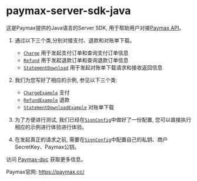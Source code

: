# paymax-server-sdk-java

这是Paymax提供的Java语言的Server SDK, 用于帮助用户对接[Paymax API](https://github.com/paymax/paymax-doc/blob/master/API%E6%96%87%E6%A1%A3.md)。

1. 通过以下三个类,分别对接支付、退款和对账单下载。

	* [`Charge`](src/main/java/com/paymax/model/Charge.java)   用于发起支付订单和查询支付订单信息
	* [`Refund`](src/main/java/com/paymax/model/Refund.java)  用于发起退款订单和查询退款订单信息
	* [`StatementDownload`](src/main/java/com/paymax/model/StatementDownload.java)  用于发起对账单下载请求和接收返回信息

2. 我们为您写好了相应的示例, 参见以下三个类:

	* [`ChargeExample`](src/main/java/com/paymax/example/ChargeExample.java) 支付
	* [`RefundExample`](src/main/java/com/paymax/example/RefundExample.java) 退款
	* [`StatementDownloadExample`](src/main/java/com/paymax/example/StatementDownloadExample.java) 对账单下载


3. 为了方便进行测试, 我们已经在[`SignConfig`](src/main/java/com/paymax/config/SignConfig.java)中做好了一份配置, 您可以直接执行相应的示例进行体验进行体验。

4. 在发起真正的请求之前, 需要在[`SignConfig`](src/main/java/com/paymax/config/SignConfig.java)中配置自己的私钥、商户SecretKey、Paymax公钥。




访问 [Paymax-doc](http://paymax.github.io/paymax-doc/) 获取更多信息。

Paymax官网: https://paymax.cc/
